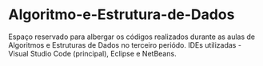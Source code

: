 # Algoritmo-e-Estrutura-de-Dados
Espaço reservado para albergar os códigos realizados durante as aulas de Algoritmos e Estruturas de Dados no terceiro periódo.
IDEs utilizadas - Visual Studio Code (principal), Eclipse e NetBeans.
